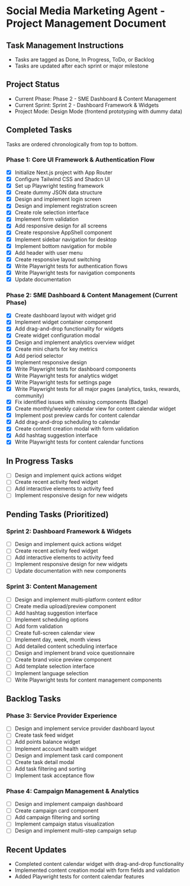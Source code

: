 # Social Media Marketing Agent - Project Management Document

## Task Management Instructions
- Tasks are tagged as Done, In Progress, ToDo, or Backlog
- Tasks are updated after each sprint or major milestone

## Project Status
- Current Phase: Phase 2 - SME Dashboard & Content Management
- Current Sprint: Sprint 2 - Dashboard Framework & Widgets
- Project Mode: Design Mode (frontend prototyping with dummy data)

## Completed Tasks
Tasks are ordered chronologically from top to bottom.

### Phase 1: Core UI Framework & Authentication Flow
- [x] Initialize Next.js project with App Router
- [x] Configure Tailwind CSS and Shadcn UI
- [x] Set up Playwright testing framework
- [x] Create dummy JSON data structure
- [x] Design and implement login screen
- [x] Design and implement registration screen
- [x] Create role selection interface
- [x] Implement form validation
- [x] Add responsive design for all screens
- [x] Create responsive AppShell component
- [x] Implement sidebar navigation for desktop
- [x] Implement bottom navigation for mobile
- [x] Add header with user menu
- [x] Create responsive layout switching
- [x] Write Playwright tests for authentication flows
- [x] Write Playwright tests for navigation components
- [x] Update documentation

### Phase 2: SME Dashboard & Content Management (Current Phase)
- [x] Create dashboard layout with widget grid
- [x] Implement widget container component
- [x] Add drag-and-drop functionality for widgets
- [x] Create widget configuration modal
- [x] Design and implement analytics overview widget
- [x] Create mini charts for key metrics
- [x] Add period selector
- [x] Implement responsive design
- [x] Write Playwright tests for dashboard components
- [x] Write Playwright tests for analytics widget
- [x] Write Playwright tests for settings page
- [x] Write Playwright tests for all major pages (analytics, tasks, rewards, community)
- [x] Fix identified issues with missing components (Badge)
- [x] Create monthly/weekly calendar view for content calendar widget
- [x] Implement post preview cards for content calendar
- [x] Add drag-and-drop scheduling to calendar
- [x] Create content creation modal with form validation
- [x] Add hashtag suggestion interface
- [x] Write Playwright tests for content calendar functions

## In Progress Tasks

- [ ] Design and implement quick actions widget
- [ ] Create recent activity feed widget
- [ ] Add interactive elements to activity feed
- [ ] Implement responsive design for new widgets

## Pending Tasks (Prioritized)

### Sprint 2: Dashboard Framework & Widgets
- [ ] Design and implement quick actions widget
- [ ] Create recent activity feed widget
- [ ] Add interactive elements to activity feed
- [ ] Implement responsive design for new widgets
- [ ] Update documentation with new components

### Sprint 3: Content Management
- [ ] Design and implement multi-platform content editor
- [ ] Create media upload/preview component
- [ ] Add hashtag suggestion interface
- [ ] Implement scheduling options
- [ ] Add form validation
- [ ] Create full-screen calendar view
- [ ] Implement day, week, month views
- [ ] Add detailed content scheduling interface
- [ ] Design and implement brand voice questionnaire
- [ ] Create brand voice preview component
- [ ] Add template selection interface
- [ ] Implement language selection
- [ ] Write Playwright tests for content management components

## Backlog Tasks

### Phase 3: Service Provider Experience
- [ ] Design and implement service provider dashboard layout
- [ ] Create task feed widget
- [ ] Add points balance widget
- [ ] Implement account health widget
- [ ] Design and implement task card component
- [ ] Create task detail modal
- [ ] Add task filtering and sorting
- [ ] Implement task acceptance flow

### Phase 4: Campaign Management & Analytics
- [ ] Design and implement campaign dashboard
- [ ] Create campaign card component
- [ ] Add campaign filtering and sorting
- [ ] Implement campaign status visualization
- [ ] Design and implement multi-step campaign setup

## Recent Updates
- Completed content calendar widget with drag-and-drop functionality
- Implemented content creation modal with form fields and validation
- Added Playwright tests for content calendar features 